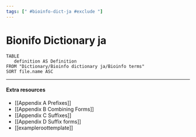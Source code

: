 ```yaml
---
tags: [" #bioinfo-dict-ja #exclude "]
---
```

# Bionifo Dictionary ja


```dataview
TABLE 
   definition AS Definition
FROM "Dictionary/Bioinfo dictionary ja/Bioinfo terms" 
SORT file.name ASC
```

_____

#### Extra resources
- [[Appendix A Prefixes]]
- [[Appendix B Combining Forms]]
- [[Appendix C Suffixes]]
- [[Appendix D Suffix forms]]
- [[exampleroottemplate]]
